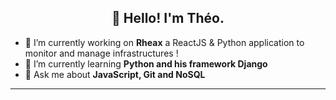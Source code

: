 <h2 align="center">👋 Hello! I'm Théo.</h2>


- 🔭 I’m currently working on **Rheax** a ReactJS & Python application to monitor and manage infrastructures ! 
- 🌱 I’m currently learning **Python and his framework Django**
- 💬 Ask me about **JavaScript, Git and NoSQL**

-------
